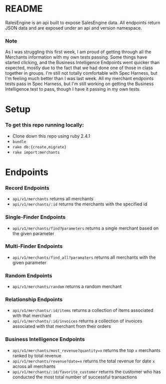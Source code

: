 # README

RalesEngine is an api built to expose SalesEngine data. All endpoints return JSON data and are exposed under an api and version namespace.

### Note
As I was struggling this first week, I am proud of getting through all the Merchants information with my own tests passing. Some things have started clicking, and the Business Intelligence Endpoints went quicker than expected, mostly due to the fact that we had done one of those in class together in groups. I'm still not totally comfortable with Spec Harness, but I'm feeling much better than I was last week. All my merchant endpoints tests pass in Spec Harness, but I'm still working on getting the Business Intelligence test to pass, though I have it passing in my own tests. 

# Setup

### To get this repo running locally:

  * Clone down this repo using ruby 2.4.1
  * `bundle`
  * `rake db:{create,migrate}`
  * `rake import:merchants`


# Endpoints


### Record Endpoints
  * `api/v1/merchants` returns all merchants
  * `api/v1/merchants/:id` returns the merchants with the specified id

### Single-Finder Endpoints
  * `api/v1/merchants/find?parameters` returns a single merchant based on the given parameter

### Multi-Finder Endpoints
  * `api/v1/merchants/find_all?paramaters` returns all merchants with the given parameter

### Random Endpoints
  * `api/v1/merchants/random` returns a random merchant

### Relationship Endpoints
  * `api/v1/merchants/:id/items` returns a collection of items associated with that merchant
  * `api/v1/merchants/:id/invoices` returns a collection of invoices associated with that merchant from their orders

### Business Intelligence Endpoints
  * `api/v1/merchants/most_revenue?quantity=x` returns the top `x` merchants ranked by total revenue
  * `api/v1/merchants/revenue?date=x` returns the total revenue for date `x` across all merchants
  * `api/v1/merchants/:id/favorite_customer` returns the customer who has conducted the most total number of successful transactions
